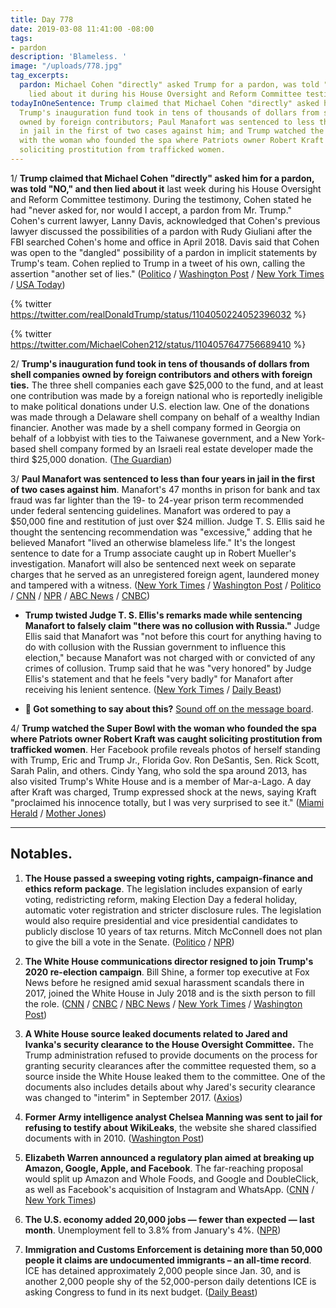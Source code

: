 ```yaml
---
title: Day 778
date: 2019-03-08 11:41:00 -08:00
tags:
- pardon
description: 'Blameless. '
image: "/uploads/778.jpg"
tag_excerpts:
  pardon: Michael Cohen "directly" asked Trump for a pardon, was told "NO," and then
    lied about it during his House Oversight and Reform Committee testimony.
todayInOneSentence: Trump claimed that Michael Cohen "directly" asked him for a pardon;
  Trump's inauguration fund took in tens of thousands of dollars from shell companies
  owned by foreign contributors; Paul Manafort was sentenced to less than four years
  in jail in the first of two cases against him; and Trump watched the Super Bowl
  with the woman who founded the spa where Patriots owner Robert Kraft was caught
  soliciting prostitution from trafficked women.
---
```


1/ **Trump claimed that Michael Cohen "directly" asked him for a pardon, was told "NO," and then lied about it** last week during his House Oversight and Reform Committee testimony. During the testimony, Cohen stated he had "never asked for, nor would I accept, a pardon from Mr. Trump." Cohen's current lawyer, Lanny Davis, acknowledged that Cohen's previous lawyer discussed the possibilities of a pardon with Rudy Giuliani after the FBI searched Cohen's home and office in April 2018. Davis said that Cohen was open to the "dangled" possibility of a pardon in implicit statements by Trump's team. Cohen replied to Trump in a tweet of his own, calling the assertion "another set of lies." ([Politico](https://www.politico.com/story/2019/03/08/trump-cohen-pardon-1213081) / [Washington Post](https://www.washingtonpost.com/politics/trump-says-cohen-directly-asked-him-for-a-pardon-a-claim-cohen-calls-a-lie/2019/03/08/3b1bf02a-41bc-11e9-9361-301ffb5bd5e6_story.html) / [New York Times](https://www.nytimes.com/2019/03/08/us/politics/cohen-pardon.html) / [USA Today](https://www.usatoday.com/story/news/politics/2019/03/08/trump-and-michael-cohen-call-each-other-liars-over-pardon-request/3104798002/))

{% twitter https://twitter.com/realDonaldTrump/status/1104050224052396032 %}

{% twitter https://twitter.com/MichaelCohen212/status/1104057647756689410 %}

2/ **Trump's inauguration fund took in tens of thousands of dollars from shell companies owned by foreign contributors and others with foreign ties.** The three shell companies each gave $25,000 to the fund, and at least one contribution was made by a foreign national who is reportedly ineligible to make political donations under U.S. election law. One of the donations was made through a Delaware shell company on behalf of a wealthy Indian financier. Another was made by a shell company formed in Georgia on behalf of a lobbyist with ties to the Taiwanese government, and a New York-based shell company formed by an Israeli real estate developer made the third $25,000 donation. ([The Guardian](https://www.theguardian.com/world/2019/mar/08/trump-inauguration-money-shell-companies-revealed))

3/ **Paul Manafort was sentenced to less than four years in jail in the first of two cases against him**. Manafort's 47 months in prison for bank and tax fraud was far lighter than the 19- to 24-year prison term recommended under federal sentencing guidelines. Manafort was ordered to pay a $50,000 fine and restitution of just over $24 million. Judge T. S. Ellis said he thought the sentencing recommendation was "excessive," adding that he believed Manafort "lived an otherwise blameless life." It's the longest sentence to date for a Trump associate caught up in Robert Mueller's investigation. Manafort will also be sentenced next week on separate charges that he served as an unregistered foreign agent, laundered money and tampered with a witness. ([New York Times](https://www.nytimes.com/2019/03/07/us/politics/paul-manafort-sentencing.html) / [Washington Post](https://www.washingtonpost.com/local/public-safety/paul-manafort-sentencing/2019/03/07/77f527b2-3e94-11e9-9361-301ffb5bd5e6_story.html) / [Politico](https://www.politico.com/story/2019/03/07/manafort-gets-47-months-in-prison-for-financial-fraud-1210786) / [CNN](https://www.cnn.com/2019/03/07/politics/paul-manafort-sentencing-virginia-case-russia-investigation/index.html) / [NPR](https://www.npr.org/2019/03/07/701045248/paul-manafort-former-trump-campaign-chairman-sentenced-to-just-under-4-years) / [ABC News](https://abcnews.go.com/Politics/paul-manafort-president-donald-trumps-campaign-chairman-faces/story?id=61506579) / [CNBC](https://www.cnbc.com/2019/03/07/ex-trump-campaign-chief-paul-manafort-sentenced-to-47-months-for-fraud-in-mueller-case.html))

* **Trump twisted Judge T. S. Ellis's remarks made while sentencing Manafort to falsely claim "there was no collusion with Russia."** Judge Ellis said that Manafort was "not before this court for anything having to do with collusion with the Russian government to influence this election," because Manafort was not charged with or convicted of any crimes of collusion. Trump said that he was "very honored" by Judge Ellis's statement and that he feels "very badly" for Manafort after receiving his lenient sentence. ([New York Times](https://www.nytimes.com/2019/03/08/us/politics/trump-manafort-judge-russia.html) / [Daily Beast](https://www.thedailybeast.com/trump-i-feel-very-badly-for-paul-manafort))

* **💬 Got something to say about this?** [Sound off on the message board](https://talk.whatthefuckjusthappenedtoday.com/t/day-777/4466).

4/ **Trump watched the Super Bowl with the woman who founded the spa where Patriots owner Robert Kraft was caught soliciting prostitution from trafficked women**. Her Facebook profile reveals photos of herself standing with Trump, Eric and Trump Jr., Florida Gov. Ron DeSantis, Sen. Rick Scott, Sarah Palin, and others. Cindy Yang, who sold the spa around 2013, has also visited Trump's White House and is a member of Mar-a-Lago. A day after Kraft was charged, Trump expressed shock at the news, saying Kraft "proclaimed his innocence totally, but I was very surprised to see it." ([Miami Herald](https://www.miamiherald.com/news/politics-government/article227186429.html) / [Mother Jones](https://www.motherjones.com/politics/2019/03/trump-cindy-yang-robert-kraft-republicans/))

---

## Notables.

1. **The House passed a sweeping voting rights, campaign-finance and ethics reform package**. The legislation includes expansion of early voting, redistricting reform, making Election Day a federal holiday, automatic voter registration and stricter disclosure rules. The legislation would also require presidential and vice presidential candidates to publicly disclose 10 years of tax returns. Mitch McConnell does not plan to give the bill a vote in the Senate. ([Politico](https://www.politico.com/story/2019/03/08/house-passes-sweeping-election-reform-bill-1212693) / [NPR](https://www.npr.org/2019/03/08/701455283/house-passes-extensive-election-and-campaign-finance-overhaul-bill))

2. **The White House communications director resigned to join Trump's 2020 re-election campaign**. Bill Shine, a former top executive at Fox News before he resigned amid sexual harassment scandals there in 2017, joined the White House in July 2018 and is the sixth person to fill the role. ([CNN](https://www.cnn.com/2019/03/08/politics/bill-shine-white-house-communications/index.html) / [CNBC](https://www.cnbc.com/2019/03/08/bill-shine-resigns-from-the-white-house-to-advise-trumps-2020-campaign.html) / [NBC News](https://www.nbcnews.com/politics/donald-trump/bill-shine-resigns-white-house-communications-director-will-advise-trump-n981021) / [New York Times](https://www.nytimes.com/2019/03/08/us/politics/bill-shine-resigns.html) / [Washington Post](https://www.washingtonpost.com/politics/bill-shine-abruptly-resigns-as-white-house-communications-chief/2019/03/08/71d3a8aa-41c2-11e9-a0d3-1210e58a94cf_story.html))

3. **A White House source leaked documents related to Jared and Ivanka's security clearance to the House Oversight Committee.** The Trump administration refused to provide documents on the process for granting security clearances after the committee requested them, so a source inside the White House leaked them to the committee. One of the documents also includes details about why Jared's security clearance was changed to "interim" in September 2017. ([Axios](https://www.axios.com/jared-kushner-ivanka-trump-security-clearance-leak-0a312b92-4a2d-4a70-a7fa-7fb7980d5305.html))

4. **Former Army intelligence analyst Chelsea Manning was sent to jail for refusing to testify about WikiLeaks**, the website she shared classified documents with in 2010. ([Washington Post](https://www.washingtonpost.com/local/public-safety/chelsea-manning-sent-to-jail-for-refusing-to-testify-in-wikileaks-case/2019/03/08/ecb9eda8-41b4-11e9-9361-301ffb5bd5e6_story.html))

5. **Elizabeth Warren announced a regulatory plan aimed at breaking up Amazon, Google, Apple, and Facebook**. The far-reaching proposal would split up Amazon and Whole Foods, and Google and DoubleClick, as well as Facebook's acquisition of Instagram and WhatsApp. ([CNN](https://www.cnn.com/2019/03/08/politics/elizabeth-warren-amazon-google-facebook/index.html) / [New York Times](https://www.nytimes.com/2019/03/08/us/politics/elizabeth-warren-amazon.html))

6. **The U.S. economy added 20,000 jobs — fewer than expected — last month**. Unemployment fell to 3.8% from January's 4%. ([NPR](https://www.npr.org/2019/03/08/701448301/u-s-economy-loses-steam-adding-only-20-000-jobs-last-month))

7. **Immigration and Customs Enforcement is detaining more than 50,000 people it claims are undocumented immigrants – an all-time record**. ICE has detained approximately 2,000 people since Jan. 30, and is another 2,000 people shy of the 52,000-person daily detentions ICE is asking Congress to fund in its next budget. ([Daily Beast](https://www.thedailybeast.com/ice-is-detaining-50000-people-a-new-all-time-high))
